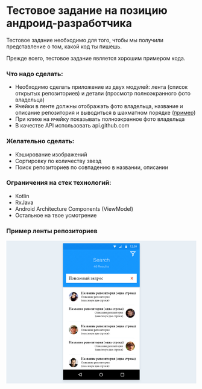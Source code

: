 
# Тестовое задание на позицию андроид-разработчика

Тестовое задание необходимо для того, чтобы мы получили представление о том, какой код ты пишешь.

Прежде всего, тестовое задание является хорошим примером кода.

### Что надо сделать:

-   Необходимо сделать приложение из двух модулей: лента (список открытых репозиториев) и детали (просмотр полноэкранного фото владельца)
-   Ячейки в ленте должны отображать фото владельца, название и описание репозитория и выводиться в шахматном порядке ([пример](https://github.com/balakin/AndroidTest/blob/master/Readme.md#%D0%BF%D1%80%D0%B8%D0%BC%D0%B5%D1%80-%D0%BB%D0%B5%D0%BD%D1%82%D1%8B-%D1%80%D0%B5%D0%BF%D0%BE%D0%B7%D0%B8%D1%82%D0%BE%D1%80%D0%B8%D0%B5%D0%B2))
-   При клике на ячейку показывать полноэкранное фото владельца
-   В качестве API использовать api.github.com

### Желательно сделать:

-   Кэширование изображений
-   Сортировку по количеству звезд
-   Поиск репозиториев по совпадению в названии, описании

### Ограничения на стек технологий:

-   Kotlin
-   RxJava
-   Android Architecture Components (ViewModel)
-   Остальное на твое усмотрение

### Пример ленты репозиториев

![alt text](https://raw.githubusercontent.com/balakin/AndroidTest/master/search-android.jpg)

